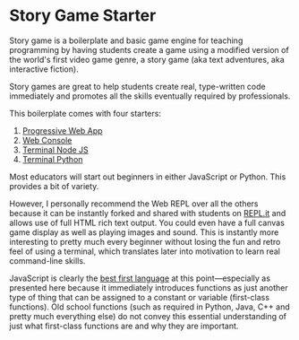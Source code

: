 Story Game Starter
==================

Story game is a boilerplate and basic game engine for teaching
programming by having students create a game using a modified version of
the world's first video game genre, a story game (aka text adventures,
aka interactive fiction).

Story games are great to help students create real, type-written code
immediately and promotes all the skills eventually required by
professionals.

This boilerplate comes with four starters:

1. [Progressive Web App]
2. [Web Console]
3. [Terminal Node JS]
4. [Terminal Python]

Most educators will start out beginners in either JavaScript or Python.
This provides a bit of variety.

However, I personally recommend the Web REPL over all the others because
it can be instantly forked and shared with students on [REPL.it] and
allows use of full HTML rich text output. You could even have a full
canvas game display as well as playing images and sound. This is
instantly more interesting to pretty much every beginner without losing
the fun and retro feel of using a terminal, which translates later into
motivation to learn real command-line skills.

JavaScript is clearly the [best first language] at this point—especially
as presented here because it immediately introduces functions as just
another type of thing that can be assigned to a constant or variable
(first-class functions). Old school functions (such as required in
Python, Java, C++ and pretty much everything else) do not convey this
essential understanding of just what first-class functions are and why
they are important.

[REPL.it]: https://repl.it/@robmuh/storygame
[Progressive Web App]: html
[Web Console]: console
[Terminal Node JS]: node
[Terminal Python]: python
[best first language]: https://medium.com/@robmuh/reconsider-learning-python-first-292ee5555c78

